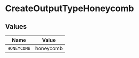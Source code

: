 # CreateOutputTypeHoneycomb


## Values

| Name        | Value       |
| ----------- | ----------- |
| `HONEYCOMB` | honeycomb   |